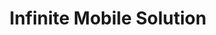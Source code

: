 ---
title: "Infinite Mobile Solution"
url: /iloilo-city/infinite-mobile-solution/
shop: mobile phone
---